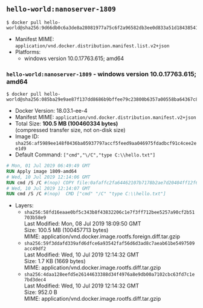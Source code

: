 ## `hello-world:nanoserver-1809`

```console
$ docker pull hello-world@sha256:9d66db0c6a3de8a28081977a75c6f2a96582db3ee0d833a51d184385412dbd20
```

-	Manifest MIME: `application/vnd.docker.distribution.manifest.list.v2+json`
-	Platforms:
	-	windows version 10.0.17763.615; amd64

### `hello-world:nanoserver-1809` - windows version 10.0.17763.615; amd64

```console
$ docker pull hello-world@sha256:085ba29e9ae87f137dd8686b9bffee79c23800b6357a00558ba64367c8084fc3
```

-	Docker Version: 18.03.1-ee-4
-	Manifest MIME: `application/vnd.docker.distribution.manifest.v2+json`
-	Total Size: **100.5 MB (100460334 bytes)**  
	(compressed transfer size, not on-disk size)
-	Image ID: `sha256:af5989ee148f0436ba05937797accf5feed9aa046975fdadbcf91c4cee2ee1d9`
-	Default Command: `["cmd","\/C","type C:\\hello.txt"]`

```dockerfile
# Mon, 01 Jul 2019 06:49:49 GMT
RUN Apply image 1809-amd64
# Wed, 10 Jul 2019 12:14:06 GMT
RUN cmd /S /C #(nop) COPY file:0afaffc2fa64462107b7178b2ae7d20404ff12f637eabe3a8046192b9d9a0338 in C: 
# Wed, 10 Jul 2019 12:14:07 GMT
RUN cmd /S /C #(nop)  CMD ["cmd" "/C" "type C:\\hello.txt"]
```

-	Layers:
	-	`sha256:58fd16eaae0bf5c343b8f43832206c1e7f3ff712bee5257a90cf2b51703b58e9`  
		Last Modified: Mon, 08 Jul 2019 18:09:50 GMT  
		Size: 100.5 MB (100457713 bytes)  
		MIME: application/vnd.docker.image.rootfs.foreign.diff.tar.gzip
	-	`sha256:59f3ddafd339afd6dfce6a93542faf56d6d3ad8c7aeab61be5497509acc49df2`  
		Last Modified: Wed, 10 Jul 2019 12:14:32 GMT  
		Size: 1.7 KB (1669 bytes)  
		MIME: application/vnd.docker.image.rootfs.diff.tar.gzip
	-	`sha256:4daa128eefd5e26144633388d34f4976a8e9db00a7102cbc63fd7c1e7bd3dec4`  
		Last Modified: Wed, 10 Jul 2019 12:14:32 GMT  
		Size: 952.0 B  
		MIME: application/vnd.docker.image.rootfs.diff.tar.gzip
